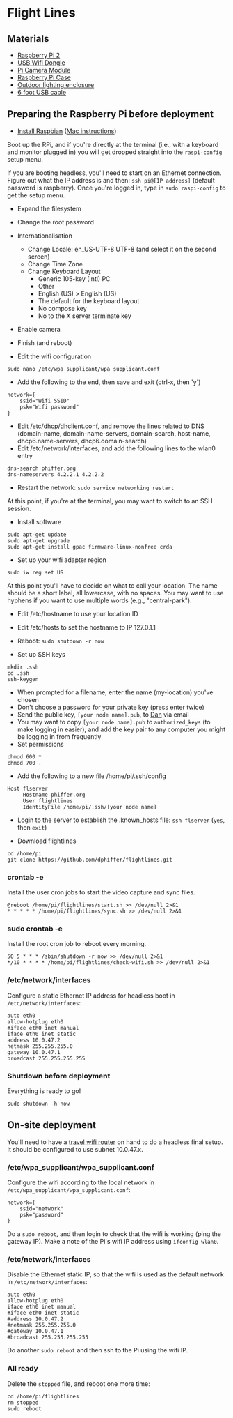 # Flight Lines

## Materials

* [Raspberry Pi 2](https://www.raspberrypi.org/products/raspberry-pi-2-model-b/)
* [USB Wifi Dongle](https://www.raspberrypi.org/products/usb-wifi-dongle/)
* [Pi Camera Module](https://www.raspberrypi.org/products/camera-module/)
* [Raspberry Pi Case](https://www.raspberrypi.org/products/raspberry-pi-case/)
* [Outdoor lighting enclosure](http://www.newegg.com/Product/Product.aspx?Item=N82E16803001092)
* [6 foot USB cable](http://www.newegg.com/Product/Product.aspx?Item=N82E16812576072)

## Preparing the Raspberry Pi before deployment

* [Install Raspbian](https://www.raspberrypi.org/downloads/raspbian/) ([Mac instructions](https://www.raspberrypi.org/documentation/installation/installing-images/mac.md))

Boot up the RPi, and if you're directly at the terminal (i.e., with a keyboard and monitor plugged in) you will get dropped straight into the `raspi-config` setup menu.

If you are booting headless, you'll need to start on an Ethernet connection. Figure out what the IP address is and then: `ssh pi@[IP address]` (default password is raspberry). Once you're logged in, type in `sudo raspi-config` to get the setup menu.

* Expand the filesystem
* Change the root password
* Internationalisation
	* Change Locale: en_US-UTF-8 UTF-8 (and select it on the second screen)
	* Change Time Zone
	* Change Keyboard Layout
		* Generic 105-key (Intl) PC
		* Other
		* English (US) > English (US)
		* The default for the keyboard layout
		* No compose key
		* No to the X server terminate key
* Enable camera
* Finish (and reboot)

* Edit the wifi configuration
```
sudo nano /etc/wpa_supplicant/wpa_supplicant.conf 
```
* Add the following to the end, then save and exit (ctrl-x, then 'y')
```
network={
    ssid="Wifi SSID"
    psk="Wifi password"
}
```
* Edit /etc/dhcp/dhclient.conf, and remove the lines related to DNS (domain-name, domain-name-servers, domain-search, host-name, dhcp6.name-servers, dhcp6.domain-search)
* Edit /etc/network/interfaces, and add the following lines to the wlan0 entry
```
dns-search phiffer.org
dns-nameservers 4.2.2.1 4.2.2.2
```
* Restart the network: `sudo service networking restart`

At this point, if you're at the terminal, you may want to switch to an SSH session.

* Install software
```
sudo apt-get update
sudo apt-get upgrade
sudo apt-get install gpac firmware-linux-nonfree crda
```

* Set up your wifi adapter region
```
sudo iw reg set US
```

At this point you'll have to decide on what to call your location. The name should be a short label, all lowercase, with no spaces. You may want to use hyphens if you want to use multiple words (e.g., "central-park").

* Edit /etc/hostname to use your location ID
* Edit /etc/hosts to set the hostname to IP 127.0.1.1
* Reboot: `sudo shutdown -r now`

* Set up SSH keys
```
mkdir .ssh
cd .ssh
ssh-keygen
```
* When prompted for a filename, enter the name (my-location) you've chosen
* Don't choose a password for your private key (press enter twice)
* Send the public key, `[your node name].pub`, to [Dan](http://phiffer.org/) via email
* You may want to copy `[your node name].pub` to `authorized_keys` (to make logging in easier), and add the key pair to any computer you might be logging in from frequently
* Set permissions

```
chmod 600 *
chmod 700 .
```

* Add the following to a new file /home/pi/.ssh/config

```
Host flserver
     Hostname phiffer.org
     User flightlines
     IdentityFile /home/pi/.ssh/[your node name]
```

* Login to the server to establish the .known_hosts file: `ssh flserver` (`yes`, then `exit`)

* Download flightlines
```
cd /home/pi
git clone https://github.com/dphiffer/flightlines.git
```

### crontab -e

Install the user cron jobs to start the video capture and sync files.

```
@reboot /home/pi/flightlines/start.sh >> /dev/null 2>&1
* * * * * /home/pi/flightlines/sync.sh >> /dev/null 2>&1
```

### sudo crontab -e

Install the root cron job to reboot every morning.

```
50 5 * * * /sbin/shutdown -r now >> /dev/null 2>&1
*/10 * * * * /home/pi/flightlines/check-wifi.sh >> /dev/null 2>&1
```

### /etc/network/interfaces

Configure a static Ethernet IP address for headless boot in `/etc/network/interfaces`:

```
auto eth0
allow-hotplug eth0
#iface eth0 inet manual
iface eth0 inet static
address 10.0.47.2
netmask 255.255.255.0
gateway 10.0.47.1
broadcast 255.255.255.255
```

### Shutdown before deployment

Everything is ready to go!

```
sudo shutdown -h now
```

## On-site deployment

You'll need to have a [travel wifi router](http://www.tp-link.com/sa/products/details/cat-14_TL-MR3020.html) on hand to do a headless final setup. It should be configured to use subnet 10.0.47.x.

### /etc/wpa_supplicant/wpa_supplicant.conf

Configure the wifi according to the local network in `/etc/wpa_supplicant/wpa_supplicant.conf`:

```
network={
	ssid="network"
	psk="password"
}
```

Do a `sudo reboot`, and then login to check that the wifi is working (ping the gateway IP). Make a note of the Pi's wifi IP address using `ifconfig wlan0`.

### /etc/network/interfaces

Disable the Ethernet static IP, so that the wifi is used as the default network in `/etc/network/interfaces`:

```
auto eth0
allow-hotplug eth0
iface eth0 inet manual
#iface eth0 inet static
#address 10.0.47.2
#netmask 255.255.255.0
#gateway 10.0.47.1
#broadcast 255.255.255.255
```

Do another `sudo reboot` and then ssh to the Pi using the wifi IP.

### All ready

Delete the `stopped` file, and reboot one more time:

```
cd /home/pi/flightlines
rm stopped
sudo reboot
```

